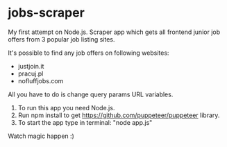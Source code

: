 # jobs-scraper
My first attempt on Node.js. Scraper app which gets all frontend junior job offers from 3 popular job listing sites. 

It's possible to find any job offers on following websites:
- justjoin.it 
- pracuj.pl
- nofluffjobs.com

All you have to do is change query params URL variables.

1. To run this app you need Node.js.
2. Run npm install to get https://github.com/puppeteer/puppeteer library.
3. To start the app type in terminal: "node app.js"

Watch magic happen :)
